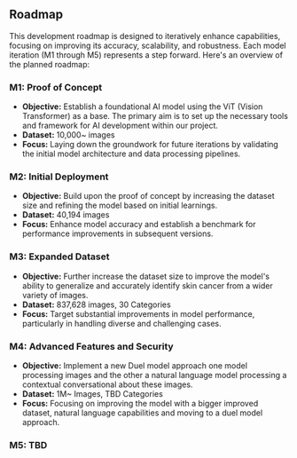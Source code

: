 
## Roadmap

This development roadmap is designed to iteratively enhance capabilities, focusing on improving its accuracy, scalability, and robustness. Each model iteration (M1 through M5) represents a step forward. Here's an overview of the planned roadmap:

### M1: Proof of Concept
- **Objective:** Establish a foundational AI model using the ViT (Vision Transformer) as a base. The primary aim is to set up the necessary tools and framework for AI development within our project.
- **Dataset:** 10,000~ images
- **Focus:** Laying down the groundwork for future iterations by validating the initial model architecture and data processing pipelines.

### M2: Initial Deployment
- **Objective:** Build upon the proof of concept by increasing the dataset size and refining the model based on initial learnings.
- **Dataset:** 40,194 images
- **Focus:** Enhance model accuracy and establish a benchmark for performance improvements in subsequent versions.

### M3: Expanded Dataset
- **Objective:** Further increase the dataset size to improve the model's ability to generalize and accurately identify skin cancer from a wider variety of images.
- **Dataset:** 837,628 images, 30 Categories
- **Focus:** Target substantial improvements in model performance, particularly in handling diverse and challenging cases.

### M4: Advanced Features and Security
- **Objective:** Implement a new Duel model approach one model processing images and the other a natural language model processing a contextual conversational about these images. 
- **Dataset:** 1M~ Images, TBD Categories
- **Focus:** Focusing on improving the model with a bigger improved dataset, natural language capabilities and moving to a duel model approach.

### M5: TBD
